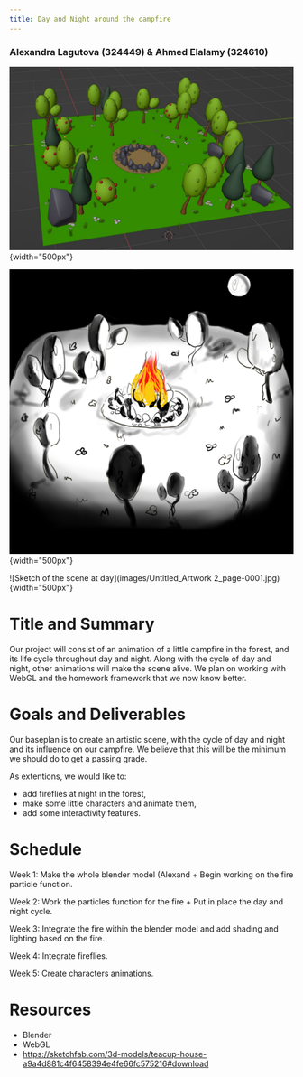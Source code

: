 ```yaml
---
title: Day and Night around the campfire
---
```

### Alexandra Lagutova (324449) & Ahmed Elalamy (324610)

![Blender prototype of the scene](images/msg890695744-118997.jpg){width="500px"}  

![Sketch of the scene at night](images/Untitled_Artwork_page-0001.jpg){width="500px"}  

![Sketch of the scene at day](images/Untitled_Artwork 2_page-0001.jpg){width="500px"}


# Title and Summary

Our project will consist of an animation of a little campfire in the forest, and its life cycle throughout day and night. Along with the cycle of day and night, other animations will make the scene alive. We plan on working with WebGL and the homework framework that we now know better.  

# Goals and Deliverables

Our baseplan is to create an artistic scene, with the cycle of day and night and its influence on our campfire. We believe that this will be the minimum we should do to get a passing grade.  

As extentions, we would like to:  

- add fireflies at night in the forest,
- make some little characters and animate them,
- add some interactivity features.

# Schedule

Week 1: Make the whole blender model (Alexand + Begin working on the fire particle function.  

Week 2: Work the particles function for the fire + Put in place the day and night cycle.  

Week 3: Integrate the fire within the blender model and add shading and lighting based on the fire.  

Week 4: Integrate fireflies.  

Week 5: Create characters animations.  


# Resources
- Blender  
- WebGL  
- https://sketchfab.com/3d-models/teacup-house-a9a4d881c4f6458394e4fe66fc575216#download